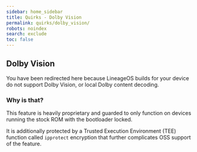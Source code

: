 ```yaml
---
sidebar: home_sidebar
title: Quirks - Dolby Vision
permalink: quirks/dolby_vision/
robots: noindex
search: exclude
toc: false
---
```


## Dolby Vision

You have been redirected here because LineageOS builds for your device do not support Dolby Vision, or local Dolby content decoding.

### Why is that?

This feature is heavily proprietary and guarded to only function on devices running the stock ROM with the bootloader locked.

It is additionally protected by a Trusted Execution Environment (TEE) function called `ipprotect` encryption that further complicates OSS support of the feature.